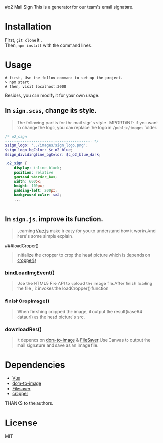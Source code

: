 #o2 Mail Sign
This is a generator for our team's email signature.

# Installation
First, `git clone` it  . <br>
Then, `npm install` with the command lines.

# Usage
```
# first, Use the follow command to set up the project.
> npm start
# then, visit localhost:3000
```
Besides, you can modify it for your own usage.

## In `sign.scss`, change its style.

> The following part is for the  mail sign's style.
> IMPORTANT: if you want to change the logo, you can replace the logo in `/public/images` folder.

```scss
/* o2_sign
---------------------------------------- */
$sign_logo: '../images/sign_logo.png';
$sign_logo_bgColor: $c_o2_blue;
$sign_dividingline_bgColor: $c_o2_blue_dark;

.o2_sign {
	display: inline-block;
	position: relative;
	@extend %border_box;
	width: 600px;
	height: 100px;
	padding-left: 200px;
	background-color: $c2;
	...
	
```

## In `sign.js`, improve its function.

>Learning [Vue.js](http://cn.vuejs.org/) make it easy for you to understand how it works.And here's some simple explain.


###loadCroper()

>Initialize the cropper to crop the head picture which is  depends on 
[cropperjs](https://github.com/fengyuanchen/cropperjs)

### bindLoadImgEvent()

> Use the HTML5 File API  to upload the image file.After finish loading the file , it invokes the loadCropper() function.

### finishCropImage()

> When finishing cropped the image, it output the result(base64 dataurl) as the head picture's src.

### downloadRes()

> It depends on [dom-to-image](https://github.com/tsayen/dom-to-image) & [FileSaver](https://github.com/eligrey/FileSaver.js).Use Canvas to output the mail signature and save as an image file.

# Dependencies
- [Vue](http://cn.vuejs.org/)
- [dom-to-image](https://github.com/tsayen/dom-to-image)
- [Filesaver](https://github.com/eligrey/FileSaver.js)
- [cropper](https://github.com/fengyuanchen/cropperjs)

THANKS to the authors.

# License
MIT